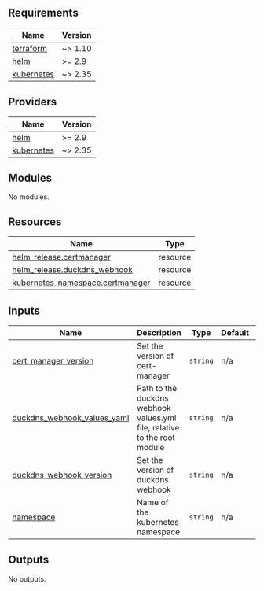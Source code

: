 <!-- BEGIN_TF_DOCS -->
## Requirements

| Name | Version |
|------|---------|
| <a name="requirement_terraform"></a> [terraform](#requirement\_terraform) | ~> 1.10 |
| <a name="requirement_helm"></a> [helm](#requirement\_helm) | >= 2.9 |
| <a name="requirement_kubernetes"></a> [kubernetes](#requirement\_kubernetes) | ~> 2.35 |

## Providers

| Name | Version |
|------|---------|
| <a name="provider_helm"></a> [helm](#provider\_helm) | >= 2.9 |
| <a name="provider_kubernetes"></a> [kubernetes](#provider\_kubernetes) | ~> 2.35 |

## Modules

No modules.

## Resources

| Name | Type |
|------|------|
| [helm_release.certmanager](https://registry.terraform.io/providers/hashicorp/helm/latest/docs/resources/release) | resource |
| [helm_release.duckdns_webhook](https://registry.terraform.io/providers/hashicorp/helm/latest/docs/resources/release) | resource |
| [kubernetes_namespace.certmanager](https://registry.terraform.io/providers/hashicorp/kubernetes/latest/docs/resources/namespace) | resource |

## Inputs

| Name | Description | Type | Default | Required |
|------|-------------|------|---------|:--------:|
| <a name="input_cert_manager_version"></a> [cert\_manager\_version](#input\_cert\_manager\_version) | Set the version of cert-manager | `string` | n/a | yes |
| <a name="input_duckdns_webhook_values_yaml"></a> [duckdns\_webhook\_values\_yaml](#input\_duckdns\_webhook\_values\_yaml) | Path to the duckdns webhook values.yml file, relative to the root module | `string` | n/a | yes |
| <a name="input_duckdns_webhook_version"></a> [duckdns\_webhook\_version](#input\_duckdns\_webhook\_version) | Set the version of duckdns webhook | `string` | n/a | yes |
| <a name="input_namespace"></a> [namespace](#input\_namespace) | Name of the kubernetes namespace | `string` | n/a | yes |

## Outputs

No outputs.
<!-- END_TF_DOCS -->